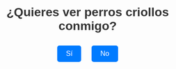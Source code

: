 <!DOCTYPE html>
<html lang="es">
<head>
    <meta charset="UTF-8">
    <meta name="viewport" content="width=device-width, initial-scale=1.0">
    <title>Ver Perros Criollos</title>
    <style>
        body {
            font-family: Arial, sans-serif;
            text-align: center;
            margin-top: 50px;
        }
        h1 {
            color: #333;
        }
        .button {
            display: inline-block;
            padding: 10px 20px;
            margin: 10px;
            font-size: 16px;
            color: white;
            background-color: #007BFF;
            border: none;
            border-radius: 5px;
            cursor: pointer;
            text-decoration: none;
        }
        .button:hover {
            background-color: #0056b3;
        }
    </style>
</head>
<body>
    <h1>¿Quieres ver perros criollos conmigo?</h1>
    <a href="#" class="button" onclick="alert('¡Genial! Vamos a ver perros criollos juntos.')">Sí</a>
    <a href="#" class="button" onclick="alert('Qué pena, será para la próxima.')">No</a>
</body>
</html>


